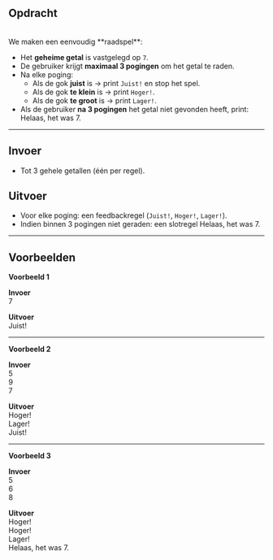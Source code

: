 ## Opdracht
<br>
We maken een eenvoudig **raadspel**:

- Het **geheime getal** is vastgelegd op `7`.
- De gebruiker krijgt **maximaal 3 pogingen** om het getal te raden.
- Na elke poging:
  - Als de gok **juist** is → print `Juist!` en stop het spel.
  - Als de gok **te klein** is → print `Hoger!`.
  - Als de gok **te groot** is → print `Lager!`.
- Als de gebruiker **na 3 pogingen** het getal niet gevonden heeft, print:
Helaas, het was 7.

---

## Invoer
- Tot 3 gehele getallen (één per regel).

## Uitvoer
- Voor elke poging: een feedbackregel (`Juist!`, `Hoger!`, `Lager!`).
- Indien binnen 3 pogingen niet geraden: een slotregel
Helaas, het was 7.

---

## Voorbeelden

**Voorbeeld 1**

**Invoer**  
7

**Uitvoer**  
Juist!

---

**Voorbeeld 2**

**Invoer**  
5  
9  
7

**Uitvoer**  
Hoger!  
Lager!  
Juist!  

---

**Voorbeeld 3**

**Invoer**  
5  
6  
8

**Uitvoer**  
Hoger!  
Hoger!  
Lager!  
Helaas, het was 7.
